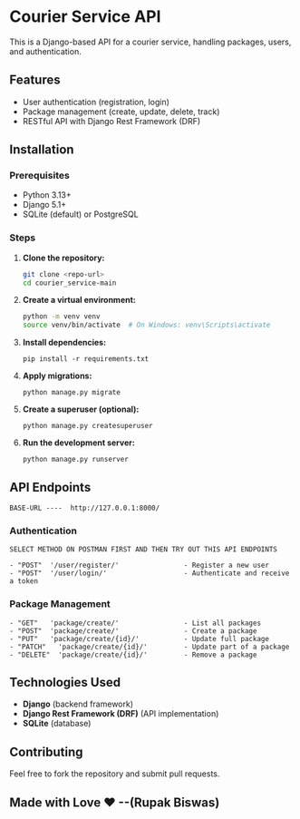 # Courier Service API

This is a Django-based API for a courier service, handling packages, users, and authentication.

## Features
- User authentication (registration, login)
- Package management (create, update, delete, track)
- RESTful API with Django Rest Framework (DRF)

## Installation
### Prerequisites
- Python 3.13+
- Django 5.1+
- SQLite (default) or PostgreSQL

### Steps
1. **Clone the repository:**
   ```sh
   git clone <repo-url>
   cd courier_service-main
   ```
2. **Create a virtual environment:**
   ```sh
   python -m venv venv
   source venv/bin/activate  # On Windows: venv\Scripts\activate
   ```
3. **Install dependencies:**
   ```
   pip install -r requirements.txt
   ```
4. **Apply migrations:**
   ```
   python manage.py migrate
   ```
5. **Create a superuser (optional):**
   ```
   python manage.py createsuperuser
   ```
6. **Run the development server:**
   ```
   python manage.py runserver
   ```

## API Endpoints
    BASE-URL ----  http://127.0.0.1:8000/
### Authentication
```
SELECT METHOD ON POSTMAN FIRST AND THEN TRY OUT THIS API ENDPOINTS
```
```
- "POST"  '/user/register/'                - Register a new user
- "POST"  '/user/login/'                   - Authenticate and receive a token
```
### Package Management
```
- "GET"   'package/create/'                - List all packages
- "POST"  'package/create/'                - Create a package
- "PUT"   'package/create/{id}/'           - Update full package
- "PATCH"   'package/create/{id}/'         - Update part of a package
- "DELETE"  'package/create/{id}/'         - Remove a package
```
## Technologies Used
- **Django** (backend framework)
- **Django Rest Framework (DRF)** (API implementation)
- **SQLite** (database)

## Contributing
Feel free to fork the repository and submit pull requests.


## Made with Love ❤ --(Rupak Biswas)

